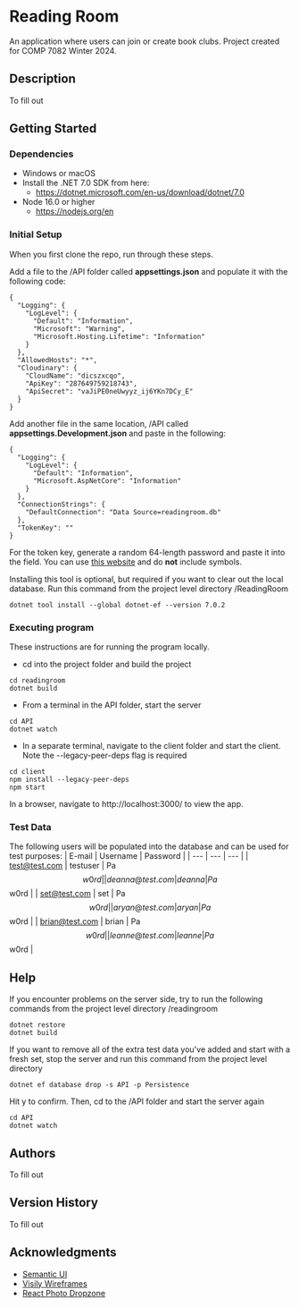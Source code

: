 # Reading Room

An application where users can join or create book clubs. Project created for COMP 7082 Winter 2024. 

## Description

To fill out

## Getting Started

### Dependencies

* Windows or macOS
* Install the .NET 7.0 SDK from here:
  - https://dotnet.microsoft.com/en-us/download/dotnet/7.0 
* Node 16.0 or higher
  - https://nodejs.org/en
 
### Initial Setup 
When you first clone the repo, run through these steps. 

Add a file to the /API folder called **appsettings.json** and populate it with the following code: 
```
{
  "Logging": {
    "LogLevel": {
      "Default": "Information",
      "Microsoft": "Warning",
      "Microsoft.Hosting.Lifetime": "Information"
    }
  },
  "AllowedHosts": "*",
  "Cloudinary": {
    "CloudName": "dicszxcqo",
    "ApiKey": "287649759218743",
    "ApiSecret": "vaJiPE0neUwyyz_ij6YKn7DCy_E"
  }
}
```

Add another file in the same location, /API called **appsettings.Development.json** and paste in the following: 
```
{
  "Logging": {
    "LogLevel": {
      "Default": "Information",
      "Microsoft.AspNetCore": "Information"
    }
  },
  "ConnectionStrings": {
    "DefaultConnection": "Data Source=readingroom.db"
  },
  "TokenKey": ""
}
```
For the token key, generate a random 64-length password and paste it into the field. You can use [this website](https://1password.com/password-generator/) and do **not** include symbols.

Installing this tool is optional, but required if you want to clear out the local database. Run this command from the project level directory /ReadingRoom
```
dotnet tool install --global dotnet-ef --version 7.0.2
```

### Executing program

These instructions are for running the program locally.
* cd into the project folder and build the project
```
cd readingroom
dotnet build
```



* From a terminal in the API folder, start the server
```
cd API
dotnet watch
```

* In a separate terminal, navigate to the client folder and start the client. Note the --legacy-peer-deps flag is required
```
cd client
npm install --legacy-peer-deps
npm start
```

In a browser, navigate to http://localhost:3000/ to view the app. 

### Test Data 
The following users will be populated into the database and can be used for test purposes:
| E-mail | Username | Password |
| --- | --- | --- |
| test@test.com | testuser | Pa$$w0rd |
| deanna@test.com | deanna | Pa$$w0rd |
| set@test.com | set | Pa$$w0rd |
| aryan@test.com | aryan | Pa$$w0rd |
| brian@test.com | brian | Pa$$w0rd |
| leanne@test.com | leanne | Pa$$w0rd |

## Help

If you encounter problems on the server side, try to run the following commands from the project level directory /readingroom
```
dotnet restore
dotnet build
```

If you want to remove all of the extra test data you've added and start with a fresh set, stop the server and run this command from the project level directory
```
dotnet ef database drop -s API -p Persistence
```
Hit y to confirm. Then, cd to the /API folder and start the server again 
```
cd API
dotnet watch
```

## Authors

To fill out

## Version History

To fill out

## Acknowledgments

* [Semantic UI](https://react.semantic-ui.com/)
* [Visily Wireframes](https://app.visily.ai/)
* [React Photo Dropzone](https://react-dropzone.js.org/)
